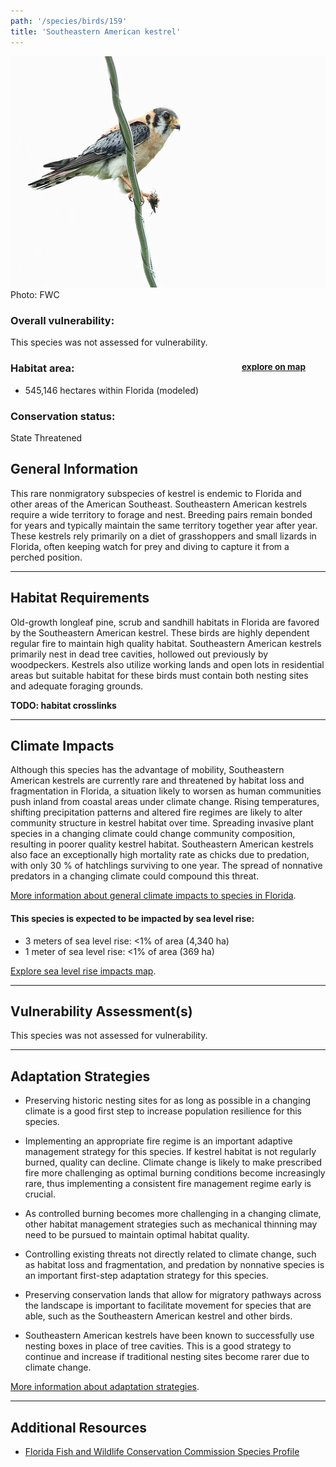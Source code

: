 ```yaml
---
path: '/species/birds/159'
title: 'Southeastern American kestrel'
---
```


<content-header icon="raptors" title="Southeastern American kestrel" subtitle="Falco sparverius paulus">
</content-header>

<div id="TopSection">

<div class="header-photo"><img src="159.jpg" alt="Photo for 159"/>
<figcaption>Photo: FWC</figcaption></div>

<div>

### Overall vulnerability:

This species was not assessed for vulnerability.

<h3>Habitat area: 
<a href="/species/birds/159/map" style="float:right;font-size:smaller;margin-right: 2rem;">
<fa-icon name="map"></fa-icon>
explore on map
</a>
</h3>

-   545,146 hectares within Florida (modeled)


### Conservation status:

State Threatened

</div>
</div>

## General Information

This rare nonmigratory subspecies of kestrel is endemic to Florida and other areas of the American Southeast.  Southeastern American kestrels require a wide territory to forage and nest.  Breeding pairs remain bonded for years and typically maintain the same territory together year after year.  These kestrels rely primarily on a diet of grasshoppers and small lizards in Florida, often keeping watch for prey and diving to capture it from a perched position.

<hr />

## Habitat Requirements

Old-growth longleaf pine, scrub and sandhill habitats in Florida are favored by the Southeastern American kestrel.  These birds are highly dependent regular fire to maintain high quality habitat.  Southeastern American kestrels primarily nest in dead tree cavities, hollowed out previously by woodpeckers.  Kestrels also utilize working lands and open lots in residential areas but suitable habitat for these birds must contain both nesting sites and adequate foraging grounds.

**TODO: habitat crosslinks**

<hr />

## Climate Impacts

Although this species has the advantage of mobility, Southeastern American kestrels are currently rare and threatened by habitat loss and fragmentation in Florida, a situation likely to worsen as human communities push inland from coastal areas under climate change.  Rising temperatures, shifting precipitation patterns and altered fire regimes are likely to alter community structure in kestrel habitat over time.  Spreading invasive plant species in a changing climate could change community composition, resulting in poorer quality kestrel habitat.  Southeastern American kestrels also face an exceptionally high mortality rate as chicks due to predation, with only 30 % of hatchlings surviving to one year.  The spread of nonnative predators in a changing climate could compound this threat.

[More information about general climate impacts to species in Florida](/impacts/species).


#### This species is expected to be impacted by sea level rise:

- 3 meters of sea level rise: <1% of area (4,340 ha)
- 1 meter of sea level rise: <1% of area (369 ha)

[Explore sea level rise impacts map](/species/birds/159/map).


<hr />

## Vulnerability Assessment(s)

This species was not assessed for vulnerability.

<hr />

## Adaptation Strategies

- Preserving historic nesting sites for as long as possible in a changing climate is a good first step to increase population resilience for this species.

- Implementing an appropriate fire regime is an important adaptive management strategy for this species.  If kestrel habitat is not regularly burned, quality can decline.  Climate change is likely to make prescribed fire more challenging as optimal burning conditions become increasingly rare, thus implementing a consistent fire management regime early is crucial.

- As controlled burning becomes more challenging in a changing climate, other habitat management strategies such as mechanical thinning may need to be pursued to maintain optimal habitat quality.

- Controlling existing threats not directly related to climate change, such as habitat loss and fragmentation, and predation by nonnative species is an important first-step adaptation strategy for this species.

- Preserving conservation lands that allow for migratory pathways across the landscape is important to facilitate movement for species that are able, such as the Southeastern American kestrel and other birds.

- Southeastern American kestrels have been known to successfully use nesting boxes in place of tree cavities.  This is a good strategy to continue and increase if traditional nesting sites become rarer due to climate change.

[More information about adaptation strategies](/strategies).

<hr />


## Additional Resources

- [Florida Fish and Wildlife Conservation Commission Species Profile](https://myfwc.com/wildlifehabitats/profiles/birds/raptors-and-vultures/american-kestrel/)
